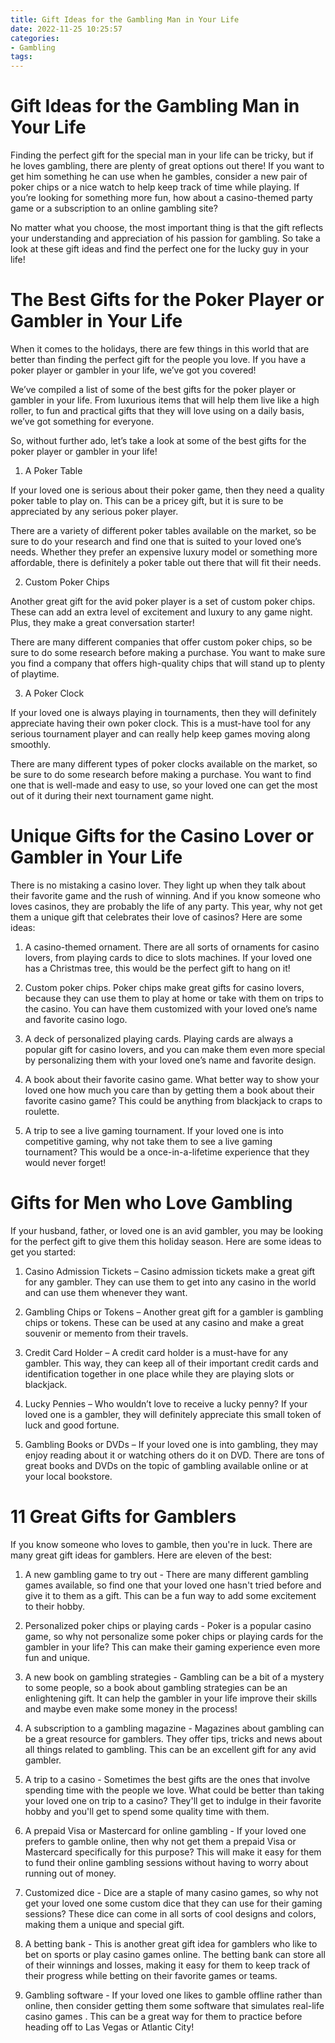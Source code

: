 ```yaml
---
title: Gift Ideas for the Gambling Man in Your Life
date: 2022-11-25 10:25:57
categories:
- Gambling
tags:
---
```



#  Gift Ideas for the Gambling Man in Your Life

Finding the perfect gift for the special man in your life can be tricky, but if he loves gambling, there are plenty of great options out there! If you want to get him something he can use when he gambles, consider a new pair of poker chips or a nice watch to help keep track of time while playing. If you’re looking for something more fun, how about a casino-themed party game or a subscription to an online gambling site?

No matter what you choose, the most important thing is that the gift reflects your understanding and appreciation of his passion for gambling. So take a look at these gift ideas and find the perfect one for the lucky guy in your life!

#  The Best Gifts for the Poker Player or Gambler in Your Life

When it comes to the holidays, there are few things in this world that are better than finding the perfect gift for the people you love. If you have a poker player or gambler in your life, we’ve got you covered!

We’ve compiled a list of some of the best gifts for the poker player or gambler in your life. From luxurious items that will help them live like a high roller, to fun and practical gifts that they will love using on a daily basis, we’ve got something for everyone.

So, without further ado, let’s take a look at some of the best gifts for the poker player or gambler in your life!

1. A Poker Table

If your loved one is serious about their poker game, then they need a quality poker table to play on. This can be a pricey gift, but it is sure to be appreciated by any serious poker player.

There are a variety of different poker tables available on the market, so be sure to do your research and find one that is suited to your loved one’s needs. Whether they prefer an expensive luxury model or something more affordable, there is definitely a poker table out there that will fit their needs.

2. Custom Poker Chips

Another great gift for the avid poker player is a set of custom poker chips. These can add an extra level of excitement and luxury to any game night. Plus, they make a great conversation starter!

There are many different companies that offer custom poker chips, so be sure to do some research before making a purchase. You want to make sure you find a company that offers high-quality chips that will stand up to plenty of playtime.

3. A Poker Clock

If your loved one is always playing in tournaments, then they will definitely appreciate having their own poker clock. This is a must-have tool for any serious tournament player and can really help keep games moving along smoothly.

There are many different types of poker clocks available on the market, so be sure to do some research before making a purchase. You want to find one that is well-made and easy to use, so your loved one can get the most out of it during their next tournament game night.

#  Unique Gifts for the Casino Lover or Gambler in Your Life

There is no mistaking a casino lover. They light up when they talk about their favorite game and the rush of winning. And if you know someone who loves casinos, they are probably the life of any party. This year, why not get them a unique gift that celebrates their love of casinos? Here are some ideas:

1. A casino-themed ornament. There are all sorts of ornaments for casino lovers, from playing cards to dice to slots machines. If your loved one has a Christmas tree, this would be the perfect gift to hang on it!

2. Custom poker chips. Poker chips make great gifts for casino lovers, because they can use them to play at home or take with them on trips to the casino. You can have them customized with your loved one’s name and favorite casino logo.

3. A deck of personalized playing cards. Playing cards are always a popular gift for casino lovers, and you can make them even more special by personalizing them with your loved one’s name and favorite design.

4. A book about their favorite casino game. What better way to show your loved one how much you care than by getting them a book about their favorite casino game? This could be anything from blackjack to craps to roulette.

5. A trip to see a live gaming tournament. If your loved one is into competitive gaming, why not take them to see a live gaming tournament? This would be a once-in-a-lifetime experience that they would never forget!

#  Gifts for Men who Love Gambling

If your husband, father, or loved one is an avid gambler, you may be looking for the perfect gift to give them this holiday season. Here are some ideas to get you started:

1. Casino Admission Tickets – Casino admission tickets make a great gift for any gambler. They can use them to get into any casino in the world and can use them whenever they want.

2. Gambling Chips or Tokens – Another great gift for a gambler is gambling chips or tokens. These can be used at any casino and make a great souvenir or memento from their travels.

3. Credit Card Holder – A credit card holder is a must-have for any gambler. This way, they can keep all of their important credit cards and identification together in one place while they are playing slots or blackjack.

4. Lucky Pennies – Who wouldn’t love to receive a lucky penny? If your loved one is a gambler, they will definitely appreciate this small token of luck and good fortune.

5. Gambling Books or DVDs – If your loved one is into gambling, they may enjoy reading about it or watching others do it on DVD. There are tons of great books and DVDs on the topic of gambling available online or at your local bookstore.

#  11 Great Gifts for Gamblers

If you know someone who loves to gamble, then you're in luck. There are many great gift ideas for gamblers. Here are eleven of the best:

1. A new gambling game to try out - There are many different gambling games available, so find one that your loved one hasn't tried before and give it to them as a gift. This can be a fun way to add some excitement to their hobby.

2. Personalized poker chips or playing cards - Poker is a popular casino game, so why not personalize some poker chips or playing cards for the gambler in your life? This can make their gaming experience even more fun and unique.

3. A new book on gambling strategies - Gambling can be a bit of a mystery to some people, so a book about gambling strategies can be an enlightening gift. It can help the gambler in your life improve their skills and maybe even make some money in the process!

4. A subscription to a gambling magazine - Magazines about gambling can be a great resource for gamblers. They offer tips, tricks and news about all things related to gambling. This can be an excellent gift for any avid gambler.

5. A trip to a casino - Sometimes the best gifts are the ones that involve spending time with the people we love. What could be better than taking your loved one on trip to a casino? They'll get to indulge in their favorite hobby and you'll get to spend some quality time with them.

6. A prepaid Visa or Mastercard for online gambling - If your loved one prefers to gamble online, then why not get them a prepaid Visa or Mastercard specifically for this purpose? This will make it easy for them to fund their online gambling sessions without having to worry about running out of money.

7. Customized dice - Dice are a staple of many casino games, so why not get your loved one some custom dice that they can use for their gaming sessions? These dice can come in all sorts of cool designs and colors, making them a unique and special gift.

8. A betting bank - This is another great gift idea for gamblers who like to bet on sports or play casino games online. The betting bank can store all of their winnings and losses, making it easy for them to keep track of their progress while betting on their favorite games or teams.

9. Gambling software - If your loved one likes to gamble offline rather than online, then consider getting them some software that simulates real-life casino games . This can be a great way for them to practice before heading off to Las Vegas or Atlantic City!